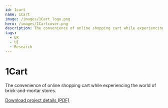 ```yaml
---
id: 1cart
name: 1Cart
image: /images/1Cart_logo.png
hero: /images/1Cartcover.png
description: The convenience of online shopping cart while experiencing the world of brick-and-mortar stores.
tags:
  - UX
  - UI
  - Research
---
```


# 1Cart

The convenience of online shopping cart while experiencing the world of brick-and-mortar stores.

[Download project details (PDF)](/pdf/1cart.pdf)
